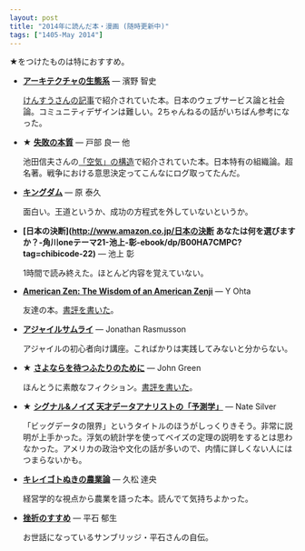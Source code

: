 ```yaml
---
layout: post
title: "2014年に読んだ本・漫画 (随時更新中)"
tags: ["1405-May 2014"]
---
```


★をつけたものは特におすすめ。

* **[アーキテクチャの生態系](http://www.amazon.co.jp/アーキテクチャの生態系――情報環境はいかに設計されてきたか-濱野-智史/dp/4757102453?tag=chibicode-22)** — 濱野 智史

    [けんすうさんの記事](http://blog.livedoor.jp/kensuu/archives/54691064.html)で紹介されていた本。日本のウェブサービス論と社会論。コミュニティデザインは難しい。2ちゃんねるの話がいちばん参考になった。

* ★ **[失敗の本質](http://www.amazon.co.jp/失敗の本質-戸部-良一-ebook/dp/B00BN16XX8?tag=chibicode-22)** — 戸部 良一 他

    池田信夫さんの[「空気」の構造](http://www.amazon.co.jp/「空気」の構造-アゴラi文庫-池田信夫-ebook/dp/B00DAULKW4?tag=chibicode-22)で紹介されていた本。日本特有の組織論。超名著。戦争における意思決定ってこんなにログ取ってたんだ。

* **[キングダム](http://www.amazon.co.jp/キングダム-コミック-1-33巻セット-ヤングジャンプコミックス-泰久/dp/B00HHK34QI?tag=chibicode-22)** — 原 泰久

    面白い。王道というか、成功の方程式を外していないというか。

* **[日本の決断](http://www.amazon.co.jp/日本の決断 あなたは何を選びますか？-角川oneテーマ21-池上-彰-ebook/dp/B00HA7CMPC?tag=chibicode-22)** — 池上 彰

    1時間で読み終えた。ほとんど内容を覚えていない。

* **[American Zen: The Wisdom of an American Zenji](http://www.amazon.com/American-Zen-The-Wisdom-Zenji/dp/1449560792?tag=chibicode-22)** — Y Ohta

    友達の本。[書評を書いた](http://naze.chibicode.com/yuki/)。

* **[アジャイルサムライ](http://www.amazon.co.jp/アジャイルサムライ−達人開発者への道−-Jonathan-Rasmusson/dp/4274068560?tag=chibicode-22)** — Jonathan Rasmusson

    アジャイルの初心者向け講座。こればかりは実践してみないと分からない。

* ★ **[さよならを待つふたりのために](http://www.amazon.co.jp/さよならを待つふたりのために-STAMP-BOOKS-ジョン・グリーン/dp/4001164051?tag=chibicode-22)** — John Green

    ほんとうに素敵なフィクション。[書評を書いた](http://naze.chibicode.com/the-fault-in-our-stars)。

* ★ **[シグナル&ノイズ 天才データアナリストの「予測学」](http://www.amazon.co.jp/シグナル-ノイズ-天才データアナリストの「予測学」-ネイト-シルバー-ebook/dp/B00HWP6MXA?tag=chibicode-22)** — Nate Silver

    「ビッグデータの限界」というタイトルのほうがしっくりきそう。非常に説明が上手かった。浮気の統計学を使ってベイズの定理の説明をするとは思わなかった。アメリカの政治や文化の話が多いので、内情に詳しくない人にはつまらないかも。

* **[キレイゴトぬきの農業論](http://www.amazon.co.jp/キレイゴトぬきの農業論（新潮新書）-久松-達央-ebook/dp/B00IP4C07E?tag=chibicode-22)** — 久松 達央

    経営学的な視点から農業を語った本。読んでて気持ちよかった。

* **[挫折のすすめ](http://www.amazon.co.jp/挫折のすすめ-NextPublishing-平石-郁生-ebook/dp/B00JY2KMYO?tag=chibicode-22)** — 平石 郁生

    お世話になっているサンブリッジ・平石さんの自伝。

